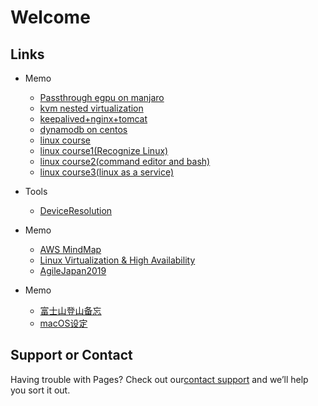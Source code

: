 # Welcome

## Links

- Memo
  - [Passthrough egpu on manjaro](https://xflduke.github.io/pages/passthroughPCI/passthroughEgpuOnManjaro)
  - [kvm nested virtualization](https://xflduke.github.io/pages/kvmNestVm/kvmNestVm)
  - [keepalived+nginx+tomcat](https://xflduke.github.io/pages/keepalived_nginx/index)
  - [dynamodb on centos](https://xflduke.github.io/pages/springboot_dynamoDB_local/index)
  - [linux course](https://xflduke.github.io/pages/linuxPres/index)
  - [linux course1(Recognize Linux)](https://xflduke.github.io/pages/linuxPres/linux1/index.html)
  - [linux course2(command editor and bash)](https://xflduke.github.io/pages/linuxPres/linux2/index.html)
  - [linux course3(linux as a service)](https://xflduke.github.io/pages/linuxPres/linux3/index.html)

- Tools
  - [DeviceResolution](https://xflduke.github.io/pages/screenResolution/index.html)

- Memo
  - [AWS MindMap](https://github.com/xflduke/learning_mindmap/tree/master/AWS_Arch/AWS_MindMap.pdf)
  - [Linux Virtualization & High Availability](https://github.com/xflduke/learning_mindmap/tree/master/Linux%20Virtualization%20%26%20High%20Availability/Linux%20Virtualization%20%26%20High%20Availability.pdf)
  - [AgileJapan2019](https://xflduke.github.io/pages/agileJapan2019/メモ)

- Memo
  - [富士山登山备忘](https://xflduke.github.io/pages/yamareco/fujisan)
  - [macOS设定](https://xflduke.github.io/pages/macos/macosMemo)

## Support or Contact

Having trouble with Pages? Check out our[contact support](https://github.com/xflduke/xflduke.github.io) and we’ll help you sort it out.

